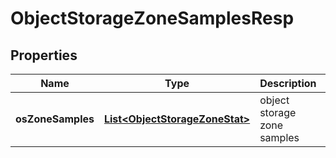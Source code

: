 # ObjectStorageZoneSamplesResp

## Properties
Name | Type | Description | Notes
------------ | ------------- | ------------- | -------------
**osZoneSamples** | [**List&lt;ObjectStorageZoneStat&gt;**](ObjectStorageZoneStat.md) | object storage zone samples | 
